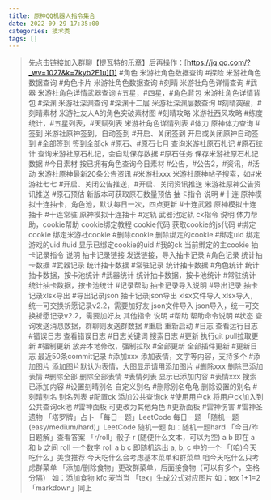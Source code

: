 ```yaml
---
title: 原神QQ机器人指令集合
date: 2022-09-29 17:35:00
categories: 技术类
tags: []
---
```


>先点击链接加入群聊【提瓦特的乐章】后再操作：[https://jq.qq.com/?_wv=1027&k=7kyb2E1u][1]        #角色    米游社角色数据查询
        #探险    米游社角色数据查询
        #角色卡片    米游社角色数据查询
        #刻晴    米游社角色详情查询
        #武器    米游社角色详情武器查询
        #五星，#四星，#角色背包    米游社角色详情背包
        #深渊    米游社深渊查询
        #深渊十二层    米游社深渊层数查询
        #刻晴突破，#刻晴素材    米游社友人A的角色突破素材图
        #刻晴攻略    米游社西风攻略
        #练度统计，#五星列表，#天赋列表    米游社角色详情列表
        #体力    原神体力查询
        #签到    米游社原神签到，自动签到
        #开启、关闭签到    开启或关闭原神自动签到
        #全部签到    签到全部ck
        #原石、#原石七月    查询米游社原石札记
        #原石统计    查询米游社原石札记，会自动保存数据
        #原石任务    保存米游社原石札记数据
        #今日素材    按已拥有角色查询今日素材
        #公告，#公告2，#资讯，#活动    米游社原神最新20条公告资讯
        #米游社xxx    米游社原神帖子搜索，如#米游社七七
        #开启、关闭公告推送，#开启、关闭资讯推送    米游社原神公告资讯推送
        #原石预估    新版本可获取原石数量预估
        抽卡指令    说明
        #十连    原神模拟十连抽卡，角色池，默认每日一次，四点更新
        #十连武器    原神模拟十连抽卡
        #十连常驻    原神模拟十连抽卡
        #定轨    武器池定轨
        ck指令    说明
        体力帮助，cookie帮助    cookie绑定教程
        cookie代码    获取cookie的js代码
        #绑定cookie    绑定米游社cookie
        #删除cookie    删除绑定的cookie
        #绑定uid    绑定游戏的uid
        #uid    显示已绑定cookie的uid
        #我的ck    当前绑定的主cookie
        抽卡记录指令    说明
        抽卡记录链接    发送链接，导入抽卡记录
        #角色记录    统计抽卡数据
        #武器记录    统计抽卡数据
        #常驻记录    统计抽卡数据
        #角色统计    统计抽卡数据，按卡池统计
        #武器统计    统计抽卡数据，按卡池统计
        #常驻统计    统计抽卡数据，按卡池统计
        #记录帮助    抽卡记录导入说明
        #导出记录    抽卡记录xlsx导出
        #导出记录json    抽卡记录json导出
        xlsx文件导入    xlsx导入，统一可交换祈愿记录v2.2，需要加好友
        json文件导入    json导入，统一可交换祈愿记录v2.2，需要加好友
        其他指令    说明
        #帮助    帮助命令说明
        #状态    查询发送消息数据，群聊则发送群数据
        #重启    重新启动
        #日志    查看运行日志
        #错误日志    查看错误日志
        #日志关键词    搜索日志
        #更新    执行git pull拉取更新
        #强制更新    放弃本地修改，强制拉取
        #全部更新    全部插件更新
        #更新日志    最近50条commit记录
        #添加xxx    添加表情，文字等内容，支持多个
        #添加图片    添加图片默认为表情，大图显示请用添加图片
        #删除xxx    删除已添加表情
        #删除全部    删除全部表情
        #表情列表    显示已添加内容
        #表情xxx    搜索已添加内容
        #设置刻晴别名    自定义别名
        #删除别名龟龟    删除设置的别名
        #刻晴别名    别名列表
        #配置ck    添加公共查询ck
        #使用用户ck    将用户ck加入到公共查询ck池
        #雷神面板 可更改为其他角色
        #更新面板
        #雷神伤害
        #雷神圣遗物
        「塔罗牌」占卜
        「每日一题」LeetCode 每日一题
        「随机一题(easy/medium/hard)」LeetCode 随机一题
        如：随机一题hard
        「今日/昨日题解」查看答案
        「r/roll」骰子
        r (随便什么文本，可以为空) a b 即在 a 和 b 之间 roll 一个数字
        roll a b c 即随机选出 a, b, c 中的一个
        「(咱)今天吃什么」美食推荐
        今天吃什么会考虑基本菜单和群菜单
        咱今天吃什么只考虑群菜单
        「添加/删除食物」更改群菜单，后面接食物（可以有多个，空格分隔）
        如：添加食物 kfc 麦当当
        「tex」生成公式对应图片
        如：tex 1+1=2
        「markdown」同上


[1]: https://jq.qq.com/?_wv=1027&k=7kyb2E1u

